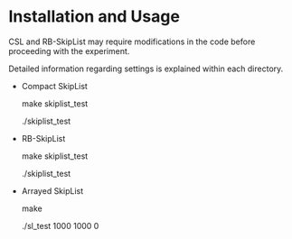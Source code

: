 # Installation and Usage

CSL and RB-SkipList may require modifications in the code before proceeding with the experiment.

Detailed information regarding settings is explained within each directory.

- Compact SkipList

    make skiplist_test

    ./skiplist_test

- RB-SkipList

    make skiplist_test

    ./skiplist_test

- Arrayed SkipList

    make

    ./sl_test 1000 1000 0
